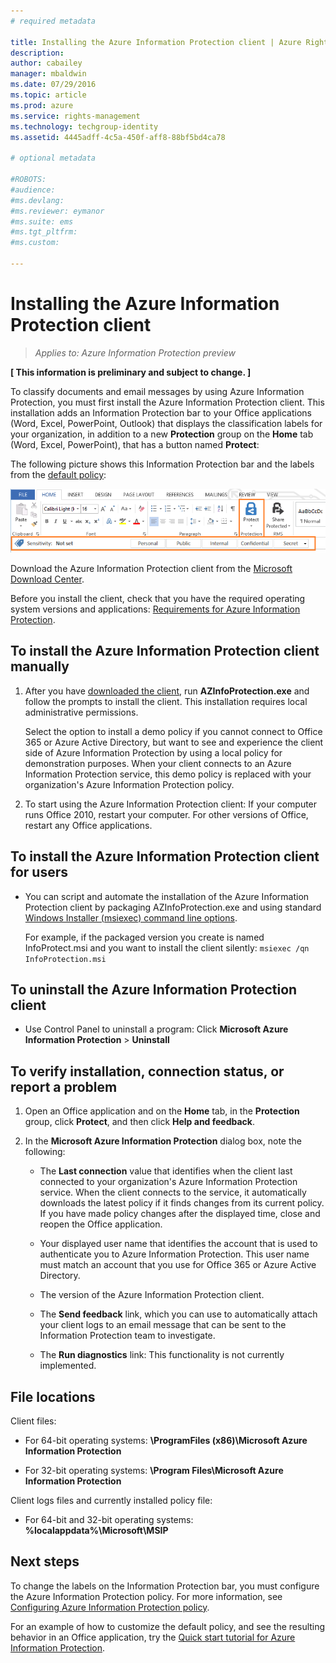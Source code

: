```yaml
---
# required metadata

title: Installing the Azure Information Protection client | Azure Rights Management
description:
author: cabailey
manager: mbaldwin
ms.date: 07/29/2016
ms.topic: article
ms.prod: azure
ms.service: rights-management
ms.technology: techgroup-identity
ms.assetid: 4445adff-4c5a-450f-aff8-88bf5bd4ca78

# optional metadata

#ROBOTS:
#audience:
#ms.devlang:
#ms.reviewer: eymanor
#ms.suite: ems
#ms.tgt_pltfrm:
#ms.custom:

---
```


# Installing the Azure Information Protection client

>*Applies to: Azure Information Protection preview*

**[ This information is preliminary and subject to change. ]**

To classify documents and email messages by using Azure Information Protection, you must first install the Azure Information Protection client. This installation adds an Information Protection bar to your Office applications (Word, Excel, PowerPoint, Outlook) that displays the classification labels for your organization, in addition to a new **Protection** group on the **Home** tab (Word, Excel, PowerPoint), that has a button named **Protect**:

The following picture shows this Information Protection bar and the labels from the [default policy](configure-policy-default.md):

![Azure Information Protection bar with default policy](../media/info-protect-bar-default.png)

Download the Azure Information Protection client from the [Microsoft Download Center](https://www.microsoft.com/en-us/download/details.aspx?id=53018).

Before you install the client, check that you have the required operating system versions and applications: [Requirements for Azure Information Protection](requirements-azure-infoprotect.md).


## To install the Azure Information Protection client manually

1. After you have [downloaded the client](https://www.microsoft.com/en-us/download/details.aspx?id=53018), run **AZInfoProtection.exe** and follow the prompts to install the client. This installation requires local administrative permissions.

    Select the option to install a demo policy if you cannot connect to Office 365 or Azure Active Directory, but want to see and experience the client side of Azure Information Protection by using a local policy for demonstration purposes. When your client connects to an Azure Information Protection service, this demo policy is replaced with your organization's Azure Information Protection policy. 

2. To start using the Azure Information Protection client: If your computer runs Office 2010, restart your computer. For other versions of Office, restart any Office applications.

## To install the Azure Information Protection client for users

- You can script and automate the installation of the Azure Information Protection client by packaging AZInfoProtection.exe and using standard [Windows Installer (msiexec) command line options](https://technet.microsoft.com/library/cc759262(v=ws.10).aspx).

    For example, if the packaged version you create is named InfoProtect.msi and you want to install the client silently: `msiexec /qn InfoProtection.msi`


## To uninstall the Azure Information Protection client

- Use Control Panel to uninstall a program: Click **Microsoft Azure Information Protection** > **Uninstall**

## To verify installation, connection status, or report a problem

1. Open an Office application and on the **Home** tab, in the **Protection** group, click **Protect**, and then click **Help and feedback**.

2. In the **Microsoft Azure Information Protection** dialog box, note the following:

    - The **Last connection** value that identifies when the client last connected to your organization's Azure Information Protection service. When the client connects to the service, it automatically downloads the latest policy if it finds changes from its current policy. If you have made policy changes after the displayed time, close and reopen the Office application.

    - Your displayed user name that identifies the account that is used to authenticate you to Azure Information Protection. This user name must match an account that you use for Office 365 or Azure Active Directory.

    - The version of the Azure Information Protection client.

    - The **Send feedback** link, which you can use to automatically attach your client logs to an email message that can be sent to the Information Protection team to investigate.

    - The **Run diagnostics** link: This functionality is not currently implemented.

## File locations

Client files:	

- For 64-bit operating systems: **\ProgramFiles (x86)\Microsoft Azure Information Protection**

- For 32-bit operating systems: **\Program Files\Microsoft Azure Information Protection**

Client logs files and currently installed policy file:

- For 64-bit and 32-bit operating systems: **%localappdata%\Microsoft\MSIP**


## Next steps

To change the labels on the Information Protection bar, you must configure the Azure Information Protection policy. For more information, see [Configuring Azure Information Protection policy](configure-policy.md).

For an example of how to customize the default policy, and see the resulting behavior in an Office application, try the [Quick start tutorial for Azure Information Protection](infoprotect-quick-start-tutorial.md). 
